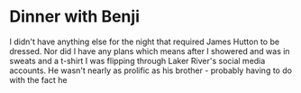 # Dinner with Benji
I didn't have anything else for the night that required James Hutton to be dressed.  Nor did I have any plans which means after I showered and was in sweats and a t-shirt I was flipping through Laker River's social media accounts.  He wasn't nearly as prolific as his brother - probably having to do with the fact he 
<!--stackedit_data:
eyJoaXN0b3J5IjpbMTU1MzQ2MzA5NywtMjA2MDUwOTg5OV19
-->
